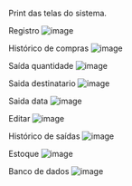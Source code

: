 Print das telas do sistema.

Registro ![image](https://github.com/Gabriel080/controle_estoque/assets/90732279/11b5e722-c25e-40dd-9d33-8aeb8ed79000)

Histórico de compras ![image](https://github.com/Gabriel080/controle_estoque/assets/90732279/d84de18d-3c49-4262-93a9-1d825104d6f1)

Saída quantidade ![image](https://github.com/Gabriel080/controle_estoque/assets/90732279/31b11257-04ab-4cc3-8a8f-4ea2fd640709)

Saida destinatario ![image](https://github.com/Gabriel080/controle_estoque/assets/90732279/bffbf528-d7a7-4fd4-ae6b-9b8e69e58ae9)

Saida data ![image](https://github.com/Gabriel080/controle_estoque/assets/90732279/8fb5dbab-9d95-4453-bf08-77bfcebe6c4a)

Editar ![image](https://github.com/Gabriel080/controle_estoque/assets/90732279/86a2c8df-11a5-49bf-a98b-3dea61dc6c97)

Histórico de saídas ![image](https://github.com/Gabriel080/controle_estoque/assets/90732279/26be32de-21d3-4641-87a2-84b2e9d2a68b)

Estoque ![image](https://github.com/Gabriel080/controle_estoque/assets/90732279/85922f8e-92a2-4951-9fcd-ad68fce16289)

Banco de dados ![image](https://github.com/Gabriel080/controle_estoque/assets/90732279/78028e56-ebd5-4a78-985c-2b90f7fcc3aa)











